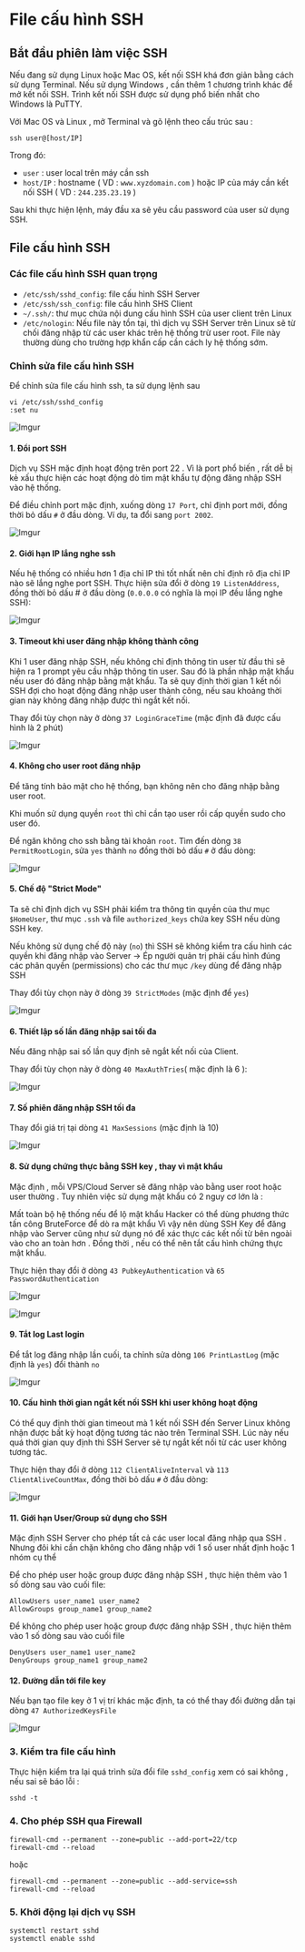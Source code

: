 # File cấu hình SSH
## Bắt đầu phiên làm việc SSH
Nếu đang sử dụng Linux hoặc Mac OS, kết nối SSH khá đơn giản bằng cách sử dụng Terminal. Nếu sử dụng Windows , cần thêm 1 chương trình khác để mở kết nối SSH. Trình kết nối SSH được sử dụng phổ biến nhất cho Windows là PuTTY.

Với Mac OS và Linux , mở Terminal và gõ lệnh theo cấu trúc sau :
   
    ssh user@[host/IP]

Trong đó:

- `user` : user local trên máy cần ssh
- `host/IP` : hostname ( VD : `www.xyzdomain.com` ) hoặc IP của máy cần kết nối SSH ( VD : `244.235.23.19` )

Sau khi thực hiện lệnh, máy đầu xa sẽ yêu cầu password của user sử dụng SSH.
## File cấu hình SSH
### Các file cấu hình SSH quan trọng
- `/etc/ssh/sshd_config`: file cấu hình SSH Server
- `/etc/ssh/ssh_config`: file cấu hình SHS Client
- `~/.ssh/`: thư mục chứa nội dung cấu hình SSH của user client trên Linux
- `/etc/nologin`: Nếu file này tồn tại, thì dịch vụ SSH Server trên Linux sẽ từ chối đăng nhập từ các user khác trên hệ thống trừ user root. File này thường dùng cho trường hợp khẩn cấp cần cách ly hệ thống sớm.
### Chỉnh sửa file cấu hình SSH
Để chỉnh sửa file cấu hình ssh, ta sử dụng lệnh sau
    
    vi /etc/ssh/sshd_config
    :set nu

![Imgur](https://i.imgur.com/ZUuAYJL.png)
#### 1. Đổi port SSH
Dịch vụ SSH mặc định hoạt động trên port 22 . Vì là port phổ biến , rất dễ bị kẻ xấu thực hiện các hoạt động dò tìm mật khẩu tự động đăng nhập SSH vào hệ thống.

Để điều chỉnh port mặc định, xuống dòng `17 Port`, chỉ định port mới, đồng thời bỏ dấu `#` ở đầu dòng. Ví dụ, ta đổi sang `port 2002`.

![Imgur](https://i.imgur.com/PFYJUDQ.png)
#### 2. Giới hạn IP lắng nghe ssh
Nếu hệ thống có nhiều hơn 1 địa chỉ IP thì tốt nhất nên chỉ định rõ địa chỉ IP nào sẽ lắng nghe port SSH. Thực hiện sửa đổi ở dòng `19 ListenAddress`, đồng thời bỏ dấu # ở đầu dòng (`0.0.0.0` có nghĩa là mọi IP đều lắng nghe SSH):

![Imgur](https://i.imgur.com/Azc3LNr.png)
#### 3. Timeout khi user đăng nhập không thành công

Khi 1 user đăng nhập SSH, nếu không chỉ định thông tin user từ đầu thì sẽ hiện ra 1 prompt yêu cầu nhập thông tin user. Sau đó là phần nhập mật khẩu nếu user đó đăng nhập bằng mật khẩu. Ta sẽ quy định thời gian 1 kết nối SSH đợi cho hoạt động đăng nhập user thành công, nếu sau khoảng thời gian này không đăng nhập được thì ngắt kết nối.

Thay đổi tùy chọn này ở dòng `37 LoginGraceTime` (mặc định đã được cấu hình là 2 phút)

![Imgur](https://i.imgur.com/l4R8gXs.png)
#### 4. Không cho user root đăng nhập
Để tăng tính bảo mật cho hệ thống, bạn không nên cho đăng nhập bằng user root.

Khi muốn sử dụng quyền `root` thì chỉ cần tạo user rồi cấp quyền sudo cho user đó.

Để ngăn không cho ssh bằng tài khoản `root`. Tìm đến dòng `38 PermitRootLogin`, sửa `yes` thành `no` đồng thời bỏ dấu `#` ở đầu dòng:

![Imgur](https://i.imgur.com/jtlnBCd.png)
#### 5. Chế độ "Strict Mode"
Ta sẽ chỉ định dịch vụ SSH phải kiểm tra thông tin quyền của thư mục `$HomeUser`, thư mục `.ssh` và file `authorized_keys` chứa key SSH nếu dùng SSH key.

Nếu không sử dụng chế độ này (`no`) thì SSH sẽ không kiểm tra cấu hình các quyền khi đăng nhập vào Server -> Ép người quản trị phải cấu hình đúng các phân quyền (permissions) cho các thư mục `/key` dùng để đăng nhập SSH

Thay đổi tùy chọn này ở dòng `39 StrictModes` (mặc định để `yes`)

![Imgur](https://i.imgur.com/gXA3NOP.png)
#### 6. Thiết lập số lần đăng nhập sai tối đa
Nếu đăng nhập sai số lần quy định sẽ ngắt kết nối của Client.

Thay đổi tùy chọn này ở dòng `40 MaxAuthTries`( mặc định là 6 ):

![Imgur](https://i.imgur.com/6riPAr3.png)
#### 7. Số phiên đăng nhập SSH tối đa
Thay đổi giá trị tại dòng `41 MaxSessions` (mặc định là 10)

![Imgur](https://i.imgur.com/SyNkxfA.png)
#### 8. Sử dụng chứng thực bằng SSH key , thay vì mật khẩu
Mặc định , mỗi VPS/Cloud Server sẽ đăng nhập vào bằng user root hoặc user thường . Tuy nhiên việc sử dụng mật khẩu có 2 nguy cơ lớn là :

Mất toàn bộ hệ thống nếu để lộ mật khẩu
Hacker có thể dùng phương thức tấn công BruteForce để dò ra mật khẩu
Vì vậy nên dùng SSH Key để đăng nhập vào Server cũng như sử dụng nó để xác thực các kết nối từ bên ngoài vào cho an toàn hơn . Đồng thời , nếu có thể nên tắt cấu hình chứng thực mật khẩu.

Thực hiện thay đổi ở dòng `43 PubkeyAuthentication` và `65 PasswordAuthentication`

![Imgur](https://i.imgur.com/Oh9AEHy.png)

![Imgur](https://i.imgur.com/50uE8q8.png)
#### 9. Tắt log Last login
Để tắt log đăng nhập lần cuối, ta chỉnh sửa dòng `106 PrintLastLog` (mặc định là `yes`) đổi thành `no`

![Imgur](https://i.imgur.com/bUQb19h.png)
#### 10. Cấu hình thời gian ngắt kết nối SSH khi user không hoạt động
Có thể quy định thời gian timeout mà 1 kết nối SSH đến Server Linux không nhận được bất kỳ hoạt động tương tác nào trên Terminal SSH. Lúc này nếu quá thời gian quy định thì SSH Server sẽ tự ngắt kết nối từ các user không tương tác.

Thực hiện thay đổi ở dòng `112 ClientAliveInterval` và `113 ClientAliveCountMax`, đồng thời bỏ dấu `#` ở đầu dòng:

![Imgur](https://i.imgur.com/Sfacac1.png)
#### 11. Giới hạn User/Group sử dụng cho SSH
Mặc định SSH Server cho phép tất cả các user local đăng nhập qua SSH . Nhưng đôi khi cần chặn không cho đăng nhập với 1 số user nhất định hoặc 1 nhóm cụ thể

Để cho phép user hoặc group được đăng nhập SSH , thực hiện thêm vào 1 số dòng sau vào cuối file:

    AllowUsers user_name1 user_name2
    AllowGroups group_name1 group_name2

Để không cho phép user hoặc group được đăng nhập SSH , thực hiện thêm vào 1 số dòng sau vào cuối file

    DenyUsers user_name1 user_name2
    DenyGroups group_name1 group_name2
#### 12. Đường dẫn tới file key
Nếu bạn tạo file key ở 1 vị trí khác mặc định, ta có thể thay đổi đường dẫn tại dòng `47 AuthorizedKeysFile`

![Imgur](https://i.imgur.com/pZCQL4V.png)
### 3. Kiểm tra file cấu hình

Thực hiện kiểm tra lại quá trình sửa đổi file `sshd_config` xem có sai không , nếu sai sẽ báo lỗi :

    sshd -t
### 4. Cho phép SSH qua Firewall
```
firewall-cmd --permanent --zone=public --add-port=22/tcp
firewall-cmd --reload
```
hoặc
```
firewall-cmd --permanent --zone=public --add-service=ssh
firewall-cmd --reload
```
### 5. Khởi động lại dịch vụ SSH
```
systemctl restart sshd
systemctl enable sshd
```